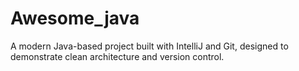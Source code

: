 # Awesome_java
A modern Java-based project built with IntelliJ and Git, designed to demonstrate clean architecture and version control.
